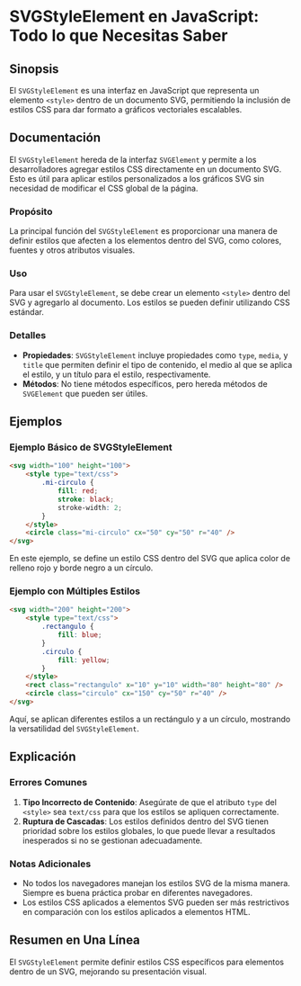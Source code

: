 <!--
Meta Description: # SVGStyleElement en JavaScript: Todo lo que Necesitas Saber ## Sinopsis El `SVGStyleElement` es una interfaz en JavaScript que representa un elemento...
Meta Keywords: svg, estilos, los, que, css
-->

# SVGStyleElement en JavaScript: Todo lo que Necesitas Saber

## Sinopsis
El `SVGStyleElement` es una interfaz en JavaScript que representa un elemento `<style>` dentro de un documento SVG, permitiendo la inclusión de estilos CSS para dar formato a gráficos vectoriales escalables.

## Documentación
El `SVGStyleElement` hereda de la interfaz `SVGElement` y permite a los desarrolladores agregar estilos CSS directamente en un documento SVG. Esto es útil para aplicar estilos personalizados a los gráficos SVG sin necesidad de modificar el CSS global de la página.

### Propósito
La principal función del `SVGStyleElement` es proporcionar una manera de definir estilos que afecten a los elementos dentro del SVG, como colores, fuentes y otros atributos visuales.

### Uso
Para usar el `SVGStyleElement`, se debe crear un elemento `<style>` dentro del SVG y agregarlo al documento. Los estilos se pueden definir utilizando CSS estándar.

### Detalles
- **Propiedades**: `SVGStyleElement` incluye propiedades como `type`, `media`, y `title` que permiten definir el tipo de contenido, el medio al que se aplica el estilo, y un título para el estilo, respectivamente.
- **Métodos**: No tiene métodos específicos, pero hereda métodos de `SVGElement` que pueden ser útiles.

## Ejemplos
### Ejemplo Básico de SVGStyleElement
```html
<svg width="100" height="100">
    <style type="text/css">
        .mi-circulo {
            fill: red;
            stroke: black;
            stroke-width: 2;
        }
    </style>
    <circle class="mi-circulo" cx="50" cy="50" r="40" />
</svg>
```
En este ejemplo, se define un estilo CSS dentro del SVG que aplica color de relleno rojo y borde negro a un círculo.

### Ejemplo con Múltiples Estilos
```html
<svg width="200" height="200">
    <style type="text/css">
        .rectangulo {
            fill: blue;
        }
        .circulo {
            fill: yellow;
        }
    </style>
    <rect class="rectangulo" x="10" y="10" width="80" height="80" />
    <circle class="circulo" cx="150" cy="50" r="40" />
</svg>
```
Aquí, se aplican diferentes estilos a un rectángulo y a un círculo, mostrando la versatilidad del `SVGStyleElement`.

## Explicación
### Errores Comunes
1. **Tipo Incorrecto de Contenido**: Asegúrate de que el atributo `type` del `<style>` sea `text/css` para que los estilos se apliquen correctamente.
2. **Ruptura de Cascadas**: Los estilos definidos dentro del SVG tienen prioridad sobre los estilos globales, lo que puede llevar a resultados inesperados si no se gestionan adecuadamente.

### Notas Adicionales
- No todos los navegadores manejan los estilos SVG de la misma manera. Siempre es buena práctica probar en diferentes navegadores.
- Los estilos CSS aplicados a elementos SVG pueden ser más restrictivos en comparación con los estilos aplicados a elementos HTML.

## Resumen en Una Línea
El `SVGStyleElement` permite definir estilos CSS específicos para elementos dentro de un SVG, mejorando su presentación visual.